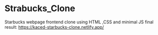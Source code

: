 # Strabucks_Clone
Starbucks webpage frontend clone using HTML ,CSS and minimal JS
final result: https://kaced-starbucks-clone.netlify.app/
